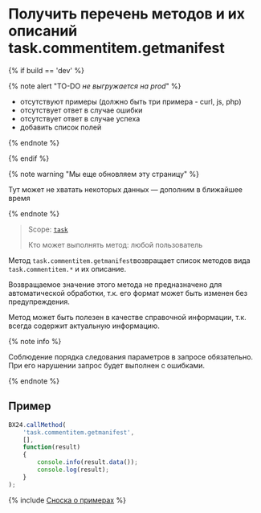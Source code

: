 # Получить перечень методов и их описаний task.commentitem.getmanifest

{% if build == 'dev' %}

{% note alert "TO-DO _не выгружается на prod_" %}

- отсутствуют примеры (должно быть три примера - curl, js, php)
- отсутствует ответ в случае ошибки
- отсутствует ответ в случае успеха
- добавить список полей

{% endnote %}

{% endif %}

{% note warning "Мы еще обновляем эту страницу" %}

Тут может не хватать некоторых данных — дополним в ближайшее время

{% endnote %}

> Scope: [`task`](../../scopes/permissions.md)
>
> Кто может выполнять метод: любой пользователь

Метод `task.commentitem.getmanifest`возвращает список методов вида `task.commentitem.*` и их описание.

Возвращаемое значение этого метода не предназначено для автоматической обработки, т.к. его формат может быть изменен без предупреждения.

Метод может быть полезен в качестве справочной информации, т.к. всегда содержит актуальную информацию.

{% note info %}

Соблюдение порядка следования параметров в запросе обязательно. При его нарушении запрос будет выполнен с ошибками.

{% endnote %}

## Пример

```js
BX24.callMethod(
    'task.commentitem.getmanifest',
    [],
    function(result)
    {
        console.info(result.data());
        console.log(result);
    }
);
```
{% include [Сноска о примерах](../../../_includes/examples.md) %}